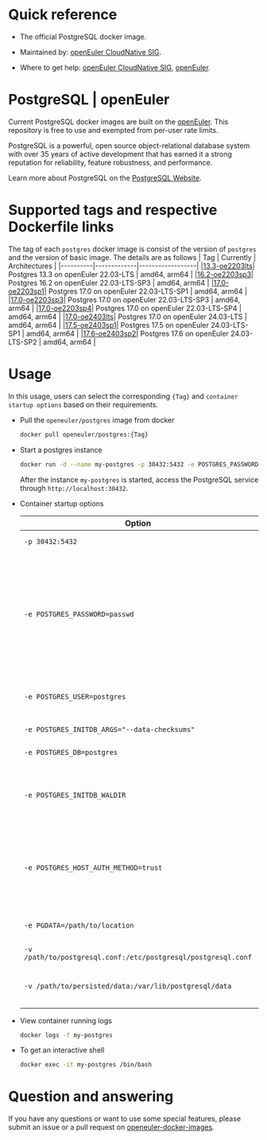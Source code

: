 # Quick reference

- The official PostgreSQL docker image.

- Maintained by: [openEuler CloudNative SIG](https://gitee.com/openeuler/cloudnative).

- Where to get help: [openEuler CloudNative SIG](https://gitee.com/openeuler/cloudnative), [openEuler](https://gitee.com/openeuler/community).

# PostgreSQL | openEuler
Current PostgreSQL docker images are built on the [openEuler](https://repo.openeuler.org/). This repository is free to use and exempted from per-user rate limits.

PostgreSQL is a powerful, open source object-relational database system with over 35 years of active development that has earned it a strong reputation for reliability, feature robustness, and performance.

Learn more about PostgreSQL on the [PostgreSQL Website](https://www.postgresql.org/).

# Supported tags and respective Dockerfile links
The tag of each `postgres` docker image is consist of the version of `postgres` and the version of basic image. The details are as follows
|    Tag   |  Currently  |   Architectures  |
|----------|-------------|------------------|
|[13.3-oe2203lts](https://gitee.com/openeuler/openeuler-docker-images/blob/master/Database/postgres/13.3/22.03-lts/Dockerfile)| Postgres 13.3 on openEuler 22.03-LTS | amd64, arm64 |
|[16.2-oe2203sp3](https://gitee.com/openeuler/openeuler-docker-images/blob/master/Database/postgres/16.2/22.03-lts-sp3/Dockerfile)| Postgres 16.2 on openEuler 22.03-LTS-SP3 | amd64, arm64 |
|[17.0-oe2203sp1](https://gitee.com/openeuler/openeuler-docker-images/blob/master/Database/postgres/17.0/22.03-lts-sp1/Dockerfile)| Postgres 17.0 on openEuler 22.03-LTS-SP1 | amd64, arm64 |
|[17.0-oe2203sp3](https://gitee.com/openeuler/openeuler-docker-images/blob/master/Database/postgres/17.0/22.03-lts-sp3/Dockerfile)| Postgres 17.0 on openEuler 22.03-LTS-SP3 | amd64, arm64 |
|[17.0-oe2203sp4](https://gitee.com/openeuler/openeuler-docker-images/blob/master/Database/postgres/17.0/22.03-lts-sp4/Dockerfile)| Postgres 17.0 on openEuler 22.03-LTS-SP4 | amd64, arm64 |
|[17.0-oe2403lts](https://gitee.com/openeuler/openeuler-docker-images/blob/master/Database/postgres/17.0/24.03-lts/Dockerfile)| Postgres 17.0 on openEuler 24.03-LTS | amd64, arm64 |
|[17.5-oe2403sp1](https://gitee.com/openeuler/openeuler-docker-images/blob/master/Database/postgres/17.5/24.03-lts-sp1/Dockerfile)| Postgres 17.5 on openEuler 24.03-LTS-SP1 | amd64, arm64 |
|[17.6-oe2403sp2](https://gitee.com/openeuler/openeuler-docker-images/blob/master/Database/postgres/17.6/24.03-lts-sp2/Dockerfile)| Postgres 17.6 on openEuler 24.03-LTS-SP2 | amd64, arm64 |
  
# Usage
In this usage, users can select the corresponding `{Tag}` and `container startup options` based on their requirements.

- Pull the `openeuler/postgres` image from docker

	```bash
	docker pull openeuler/postgres:{Tag}
	```

- Start a postgres instance

	```bash
	docker run -d --name my-postgres -p 30432:5432 -e POSTGRES_PASSWORD=PostgreSQL@123 openeuler/postgres:{Tag}
	```
	After the instance `my-postgres` is started, access the PostgreSQL  service through `http://localhost:30432`.

- Container startup options

	| Option | Description |
	|--|--|
	| `-p 30432:5432` | Expose PostgreSQL server on `localhost:30432`. |
    | `-e POSTGRES_PASSWORD=passwd` | Set the password for the superuser which is `postgres` by default. Bear in mind that to connect to the database in the same host the password is not needed but to access it via an external host (for instance another container) the password is needed. This option is **mandatory and must not be empty**. |
    | `-e POSTGRES_USER=postgres`  | Create a new user with superuser privileges. This is used in conjunction with `POSTGRES_PASSWORD`. |
    | `-e POSTGRES_INITDB_ARGS="--data-checksums"` | Pass arguments to the `postgres initdb` call. |
    | `-e POSTGRES_DB=postgres` | Set the name of the default database. |
    | `-e POSTGRES_INITDB_WALDIR` | Set the location of the Postgres transaction log. By default it is stored in a subdirectory of the main Postgres data folder (`PGDATA`). |
    | `-e POSTGRES_HOST_AUTH_METHOD=trust` | Set the auth-method for `host` connections for `all` databases, `all` users, and `all` addresses. The following will be added to the `pg_hba.conf` if this option is passed: `host all all all $POSTGRES_HOST_AUTH_METHOD`. |
    | `-e PGDATA=/path/to/location` | Set the location of the database files. The default is `/var/lib/postgresql/data`. |
    | `-v /path/to/postgresql.conf:/etc/postgresql/postgresql.conf` | Local configuration file `postgresql.conf`. |
    | `-v /path/to/persisted/data:/var/lib/postgresql/data` | Persist data instead of initializing a new database every time you launch a new container. |

- View container running logs

	```bash
	docker logs -f my-postgres
	```

- To get an interactive shell

	```bash
	docker exec -it my-postgres /bin/bash
	```
	
# Question and answering
If you have any questions or want to use some special features, please submit an issue or a pull request on [openeuler-docker-images](https://gitee.com/openeuler/openeuler-docker-images).

